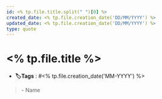 ```yaml
---
id: <% tp.file.title.split(" ")[0] %>
created_date: <% tp.file.creation_date('DD/MM/YYYY') %>
updated_date: <% tp.file.creation_date('DD/MM/YYYY') %>
type: quote
---
```


# <% tp.file.title %>
- **🏷️Tags** :   #<% tp.file.creation_date('MM-YYYY') %> 

> 
> 
> <div class="signature"> - Name </div>